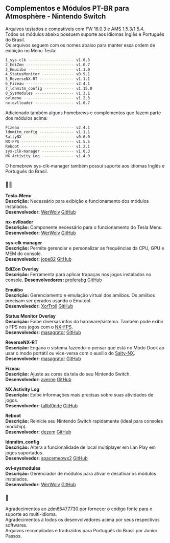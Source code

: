 ## Complementos e Módulos PT-BR para Atmosphère - Nintendo Switch

Arquivos testados e compatíveis com FW 16.0.3 e AMS 1.5.3/1.5.4.  
Todos os módulos abaixo possuem suporte aos idiomas Inglês e Português do Brasil.  
Os arquivos seguem com os nomes abaixo para manter essa ordem de exibição no Menu Tesla:  
```sh
1_sys-clk -------------------- v1.0.3  
2_EdiZon --------------------- v1.0.7  
3_Emuiibo -------------------- v1.1.0  
4_StatusMonitor -------------- v0.9.1  
5_ReverseNX-RT --------------- v1.1.1  
6_Fizeau --------------------- v2.4.1  
7_ldnmitm_config ------------- v1.15.0  
8_SysModules ----------------- v1.3.1  
ovlmenu ---------------------- v1.2.3  
nx-ovlloader ----------------- v1.0.7  
```

Adicionado também alguns homebrews e complementos que fazem parte dos módulos acima:
```sh 
Fizeau ----------------------- v2.4.1   
ldnmitm_config --------------- v1.1.1  
SaltyNX ---------------------- v0.6.0  
NX-FPS ----------------------- v1.5.5  
Reboot ----------------------- v1.2.1
sys-clk-manager -------------- v1.0.3
NX Activity Log -------------- v1.4.0
```
O homebrew sys-clk-manager também possui suporte aos idiomas Inglês e Português do Brasil.  

### 👨‍💻 

**Tesla-Menu**  
**Descrição:** Necessário para exibição e funcionamento dos módulos instalados.  
**Desenvolvedor:** [WerWolv](https://github.com/WerWolv) [GitHub](https://github.com/WerWolv/Tesla-Menu)  

**nx-ovlloader**  
**Descrição:** Componente necessário para o funcionamento do Tesla Menu.  
**Desenvolvedor:** [WerWolv](https://github.com/WerWolv) [GitHub](https://github.com/WerWolv/nx-ovlloader)  

**sys-clk manager**  
**Descrição:** Permite gerenciar e personalizar as frequências da CPU, GPU e MEM do console.  
**Desenvolvedor:** [jope82](https://github.com/jope82) [GitHub](https://github.com/jope82/sys-clk-uncapped-gpu-and-other-extras)  

**EdiZon Overlay**  
**Descrição:** Ferramenta para aplicar trapaças nos jogos instalados no console. 
**Desenvolvedores:** [proferabg](https://github.com/proferabg) [GitHub](https://github.com/proferabg/EdiZon-Overlay) 

**Emuiibo**  
**Descrição:** Gerenciamento e emulação virtual dos amiibos. Os amiibos precisam ser gerados usando o Emutool.  
**Desenvolvedor:** [XorTroll](https://github.com/XorTroll) [GitHub](https://github.com/XorTroll/emuiibo)  

**Status Monitor Overlay**  
**Descrição:** Exibe diversas infos do hardware/sistema. Também pode exibir o FPS nos jogos com o [NX-FPS](https://github.com/masagrator/NX-FPS).  
**Desenvolvedor:** [masagrator](https://github.com/masagrator) [GitHub](https://github.com/masagrator/Status-Monitor-Overlay)  

**ReverseNX-RT**  
**Descrição:** Engana o sistema fazendo-o pensar que está no Modo Dock ao usar o modo portátil ou vice-versa com o auxílio do [Salty-NX](https://github.com/masagrator/SaltyNX).  
**Desenvolvedor:** [masagrator](https://github.com/masagrator) [GitHub](https://github.com/masagrator/ReverseNX-RT)  

**Fizeau**  
**Descrição:** Ajuste as cores da tela do seu Nintendo Switch.  
**Desenvolvedor:** [averne](https://github.com/averne) [GitHub](https://github.com/averne/Fizeau)  

**NX Activity Log**  
**Descrição:** Exibe informações mais precisas sobre suas atividades de jogos.  
**Desenvolvedor:** [tallbl0nde](https://github.com/tallbl0nde) [GitHub](https://github.com/tallbl0nde/NX-Activity-Log)  

**Reboot**  
**Descrição:** Reinicie seu Nintendo Switch rapidamente (ideal para consoles modchip).  
**Desenvolvedor:** [dezem](https://github.com/dezem) [GitHub](https://github.com/dezem/Safe_Reboot)  

**ldnmitm_config**  
**Descrição:** Altera a funcionalidade de local multiplayer em Lan Play em jogos suportados.  
**Desenvolvedor:** [spacemeowx2](https://github.com/spacemeowx2) [GitHub](https://github.com/spacemeowx2/ldn_mitm)  

**ovl-sysmodules**  
**Descrição:** Gerenciador de módulos para ativar e desativar os módulos instalados.  
**Desenvolvedor:** [WerWolv](https://github.com/WerWolv) [GitHub](https://github.com/WerWolv/ovl-sysmodules)  

### 📝 
Agradecimentos ao [zdm65477730](https://github.com/zdm65477730) por fornecer o código fonte para o suporte ao multi-idioma.  
Agradecimentos à todos os desenvolvedores acima por seus respectivos softwares.  
Arquivos recompilados e traduzidos para Português do Brasil por Junior Passos.  


